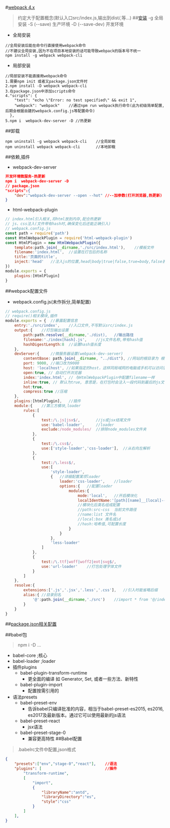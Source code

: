 #[webpack 4.x](https://www.webpackjs.com/concepts/)
>约定大于配置概念(默认入口src/index.js,输出到dist/,等...)
##[安装](https://segmentfault.com/a/1190000014159004)
> -g 全局安装
> -S (--save) 生产环境
> -D (--save-dev) 开发环境
- 全局安装
```node
//全局安装后能在命令行直接使用webpack命令
//不建议全局安装,因为不在项目本地安装的话可能导致webpack的版本号不统一
npm install -g webpack webpack-cli
```
- 局部安装
```node
//局部安装不能直接用webpack命令
1.需要npm init 或者又package.json文件时
2.npm install -D webpack webpack-cli
3.在package.json中添加scripts命令
4."scripts": {
    "test": "echo \"Error: no test specified\" && exit 1",
    "webpack": "webpack"    //通过npm run webpack执行命令(此为初级简单配置,后期会根据自建的webpack.config.js等配置命令)
  },
5.npm i  webpack-dev-server -D //热更新
```

##卸载
```node
npm uninstall -g webpack webpack-cli    //全局卸载
npm uninstall webpack webpack-cli       //本地卸载
```
##依赖,插件
- webpack-dev-server
```json
开发环境微服务-热更新
npm i  webpack-dev-server -D
// package.json
"scripts":{
    "dev":"webpack-dev-server --open --hot" //--加参数(打开浏览器,热更新)
}
```
- html-webpack-plugin
```js
// index.html引入相关,将html放到内存,配合热更新
// js、css注入(文件带有hash时,确保变化后还能正确引入)
// webpack.config.js
const path = require('path')
const HtmlWebpackPlugin = require('html-webpack-plugin')
const HtmlPlugin = new HtmlWebpackPlugin({
    template:path.join(__dirname,'./src/index.html'),    //模板文件
    filename:'index.html',  //设置在打包后的名称
    title:'页面的title',
    inject:'head'   //注入js的位置,head|body|true|false,true=body,false表示不注入,要手动引入
})
module.exports = {
    plugins:[HtmlPlugin]
}
```
##webpack配置文件
- webpack.config.js(未作拆分,简单配置)
```js
// webpack.config.js
// require()相关模块,插件
module.exports = {  //暴露配置信息
    entry:'./src/index',    //入口文件,不写默认src/index.js
    output:{    //打包输出设置
        path:path.resolve(__dirname,'./dist),   //输出路径
        filename:'./index[hash].js',    //js文件名称,带有hash值
        hashDigestLength:8  //设置hash值长度
    },
    devServer:{     //微服务器设置(webpack-dev-server)
        contentBase: path.join(__dirname, "../dist"), //网站的根目录为 根目录/dist
        port: 9000, //端口改为9000
        host: 'localhost', //如果指定的host，这样同局域网的电脑或手机可以访问该网站,host的值在dos下使用ipconfig获取 
        open:true, // 自动打开浏览器
        index:'index.html', // 与HtmlWebpackPlugin中配置filename一样
        inline:true, // 默认为true, 意思是，在打包时会注入一段代码到最后的js文件中，用来监视页面的改动而自动刷新页面,当为false时，网页自动刷新的模式是iframe，也就是将模板页放在一个frame中
        hot:true,
        compress:true //压缩
    },
    plugins:[htmlPlugin],   //插件
    module:{    //第三方模块,loader
        rules:[
            {
                test:/\.js|jsx$/,       //js或jsx结尾文件
                use:'babel-loader',     //loader
                exclude:/node_modules/  //排除node_modules文件夹
            },
            {
                test:/\.css$/,
                use:['style-loader','css-loader'],  //从右向左解析
            },
            {
                test:/\.less$/,
                use:[
                    'style-loader',
                    {   //详细配置某项loader
                        loader:'css-loader',    //loader
                        options:{   //配置loader
                            modules:{
                                mode:'local',   //开启模块化
                                localIdentName:'[path][name]__[local]--[hash:base64:5]'
                                //模块化后类名组成配置
                                //path:src-css  当前文件路径
                                //name:list 文件名
                                //local:box 类名或id
                                //hash:哈希值,可配置长度
                            }
                        }
                    },
                    'less-loader'
                ]
            },
            {
                test:/\.ttf|woff|woff2|eot|svg$/,
                use:'url-loader'    //打包处理字体文件
            }
        ]
    },
    resolve:{
        extensions:['.js','.jsx','.less','.css'],   //引入时能省略后缀
        alias:{ //目录别名  
            '@':path.join(__dirname,'./src')    //import * from '@/index.js'
        }
    }
}
```

##[package.json相关配置](http://javascript.ruanyifeng.com/nodejs/packagejson.html)



##babel包
>npm i -D ...
- babel-core    ;核心
- babel-loader  ;loader
- 插件plugins
    - babel-plugin-transform-runtime
        - 更全面的编译 如 Generator, Set, 或者一些方法、新特性
    - babel-plugin-import
        - 配置按需引用的
- 语法presets
    - babel-preset-env
        - 告诉babel只编译批准的内容，相当于babel-preset-es2015, es2016, es2017及最新版本。通过它可以使用最新的js语法
    - babel-preset-react
        - jsx语法
    - babel-preset-stage-0
        - 兼容更高特性
##Babel配置
>.babelrc文件中配置,json格式
```json
{
    "presets":["env","stage-0","react"],    //语法
    "plugins": [                            //插件
        "transform-runtime",
        [
            "import",
            {
                "libraryName":"antd",
                "libraryDirectory":"es",
                "style":"css"
            }
        ]
    ],
}
```